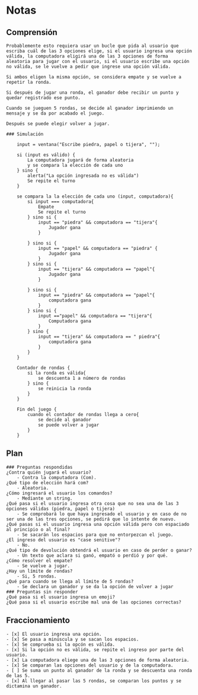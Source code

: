# Notas
## Comprensión
    Probablemente esto requiera usar un bucle que pida al usuario que escriba cuál de las 3 opciones elige, si el usuario ingresa una opción válida, la computadora eligirá una de las 3 opciones de forma aleatoria para jugar con el usuario, si el usuario escribe una opción no válida, se le vuelve a pedir que ingrese una opción válida.

    Si ambos eligen la misma opción, se considera empate y se vuelve a repetir la ronda.

    Si después de jugar una ronda, el ganador debe recibir un punto y quedar registrado ese punto.

    Cuando se jueguen 5 rondas, se decide al ganador imprimiendo un mensaje y se da por acabado el juego.

    Después se puede elegir volver a jugar.

    ### Simulación

        input = ventana("Escribe piedra, papel o tijera", "");

        si (input es válido) {
            La computadora jugará de forma aleatoria
            y se compara la elección de cada uno
        } sino {
            alerta("La opción ingresada no es válida")
            Se repite el turno
        }

        se compara la la elección de cada uno (input, computadora){
            si input === computadora{
                Empate
                Se repite el turno
            } sino si {
                input == "piedra" && computadora == "tijera"{
                    Jugador gana
                }

            } sino si {
                input == "papel" && computadora == "piedra" {
                    Jugador gana
                }
            } sino si {
                input == "tijera" && computadora == "papel"{
                    Jugador gana
                }

            } sino si {
                input == "piedra" && computadora == "papel"{
                    computadora gana
                }
            } sino si {
                input =="papel" && computadora == "tijera"{
                    Computadora gana
                }
            } sino {
                input == "tijera" && computadora == " piedra"{
                    computadora gana
                }
            }
        }

        Contador de rondas {
            si la ronda es válida{
                se descuenta 1 a número de rondas
            } sino {
                se reinicia la ronda
            }
        }

        Fin del juego {
            cuando el contador de rondas llega a cero{
                se decide al ganador
                se puede volver a jugar
            }
        }
    
    
## Plan
    ### Preguntas respondidas
    ¿Contra quién jugará el usuario?
        - Contra la computadora (Com).
    ¿Qué tipo de elección hará com?
        - Aleatoria.
    ¿Cómo ingresará el usuario los comandos?
        - Mediante un string.
    ¿Qué pasa si el usuario ingresa otra cosa que no sea una de las 3 opciones válidas (piedra, papel o tijera)
        - Se comprobará lo que haya ingresado el usuario y en caso de no ser una de las tres opciones, se pedirá que lo intente de nuevo.
    ¿Qué pasas si el usuario ingresa una opción válida pero con espaciado al principio o al final?
        - Se sacarán los espacios para que no entorpezcan el juego.
    ¿El ingreso del usuario es "case senitive"?
        - No.
    ¿Qué tipo de devolución obtendrá el usuario en caso de perder o ganar?
        - Un texto que aclara si ganó, empató o perdió y por qué.
    ¿Cómo resolver el empate?
        - Se vuelve a jugar.
    ¿Hay un límite de rondas?
        - Si, 5 rondas.
    ¿Qué para cuando se llega al límite de 5 rondas?
        - Se declara un ganador y se da la opción de volver a jugar
    ### Preguntas sin responder
    ¿Qué pasa si el usuario ingresa un emoji?
    ¿Qué pasa si el usuario escribe mal una de las opciones correctas?

## Fraccionamiento
    - [x] El usuario ingresa una opción.
    - [x] Se pasa a minúscula y se sacan los espacios.
    - [x] Se comprueba si la opcón es válida.
    - [x] Si la opción no es válida, se repite el ingreso por parte del usuario.
    - [x] La computadora eliege una de las 3 opciones de forma aleatoria.
    - [x] Se comparan las opciones del usuario y de la computadora.
    - [ ] Se suma un punto al ganador de la ronda y se descuenta una ronda de las 5.
    - [x] Al llegar al pasar las 5 rondas, se comparan los puntos y se dictamina un ganador.
